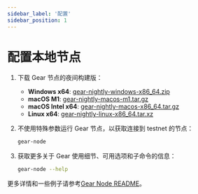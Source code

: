 ```yaml
---
sidebar_label: '配置'
sidebar_position: 1
---
```


# 配置本地节点

1. 下载 Gear 节点的夜间构建版：

    - **Windows x64**: [gear-nightly-windows-x86_64.zip](https://builds.gear.rs/gear-nightly-windows-x86_64.zip)
    - **macOS M1**: [gear-nightly-macos-m1.tar.gz](https://builds.gear.rs/gear-nightly-macos-m1.tar.gz)
    - **macOS Intel x64**: [gear-nightly-macos-x86_64.tar.gz](https://builds.gear.rs/gear-nightly-macos-x86_64.tar.gz)
    - **Linux x64**: [gear-nightly-linux-x86_64.tar.xz](https://builds.gear.rs/gear-nightly-linux-x86_64.tar.xz)


2. 不使用特殊参数运行 Gear 节点，以获取连接到 testnet 的节点：

   ```bash
   gear-node
   ```

3. 获取更多关于 Gear 使用细节、可用选项和子命令的信息：

    ```bash
    gear-node --help
    ```

更多详情和一些例子请参考[Gear Node README](https://github.com/gear-tech/gear/tree/master/node)。
